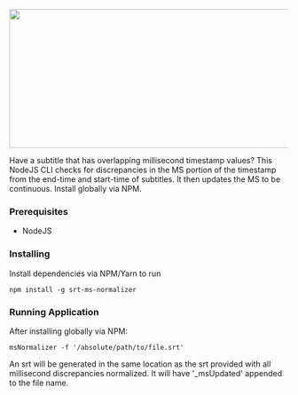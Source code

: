 <div align="center"> 
<img width="600" height="250" src="https://s3-us-west-2.amazonaws.com/andrew-sadowski-images/msNormalizer.png">
</div>

Have a subtitle that has overlapping millisecond timestamp values? This NodeJS CLI checks for discrepancies in the MS portion of the timestamp from the end-time and start-time of subtitles. It then updates the MS to be continuous. Install globally via NPM.

### Prerequisites

- NodeJS

### Installing

Install dependencies via NPM/Yarn to run

```
npm install -g srt-ms-normalizer
```

### Running Application

After installing globally via NPM:

```
msNormalizer -f '/absolute/path/to/file.srt'
```

An srt will be generated in the same location as the srt provided with all millisecond discrepancies normalized. It will have '\_msUpdated' appended to the file name.
